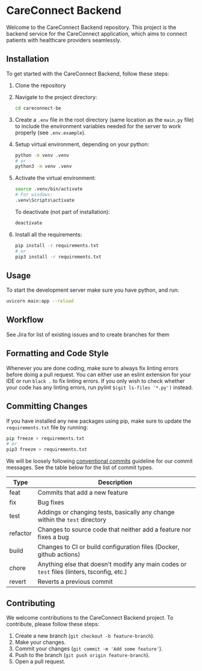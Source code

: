 # CareConnect Backend

Welcome to the CareConnect Backend repository. This project is the backend service for the CareConnect application, which aims to connect patients with healthcare providers seamlessly.

## Installation

To get started with the CareConnect Backend, follow these steps:

1. Clone the repository
2. Navigate to the project directory:
   ```bash
   cd careconnect-be
   ```
3. Create a `.env` file in the root directory (same location as the `main.py` file) to include the environment variables needed for the server to work properly (see `.env.example`).

4. Setup virtual environment, depending on your python:

   ```bash
   python -m venv .venv
   # or
   python3 -m venv .venv
   ```

5. Activate the virtual environment:

   ```bash
   source .venv/bin/activate
   # For windows:
   .venv\Scripts\activate
   ```

   To deactivate (not part of installation):

   ```bash
   deactivate
   ```

6. Install all the requirements:
   ```bash
   pip install -r requirements.txt
   # or
   pip3 install -r requirements.txt
   ```

## Usage

To start the development server make sure you have python, and run:

```bash
uvicorn main:app --reload
```

## Workflow

See Jira for list of existing issues and to create branches for them

## Formatting and Code Style

Whenever you are done coding, make sure to always fix linting errors before doing a pull request. You can either use an eslint extension for your IDE or run `black .` to fix linting errors. If you only wish to check whether your code has any linting errors, run pylint `$(git ls-files '*.py')` instead.

## Committing Changes

If you have installed any new packages using pip, make sure to update the `requirements.txt` file by running:

```bash
pip freeze > requirements.txt
# or
pip3 freeze > requirements.txt
```

We will be loosely following [conventional commits](https://www.conventionalcommits.org/en/v1.0.0/) guideline for our commit messages. See the table below for the list of commit types.

| Type     | Description                                                                           |
| -------- | ------------------------------------------------------------------------------------- |
| feat     | Commits that add a new feature                                                        |
| fix      | Bug fixes                                                                             |
| test     | Addings or changing tests, basically any change within the `test` directory           |
| refactor | Changes to source code that neither add a feature nor fixes a bug                     |
| build    | Changes to CI or build configuration files (Docker, github actions)                   |
| chore    | Anything else that doesn't modify any main codes or `test` files (linters, tsconfig, etc.) |
| revert   | Reverts a previous commit                                                             |

## Contributing

We welcome contributions to the CareConnect Backend project. To contribute, please follow these steps:

1. Create a new branch (`git checkout -b feature-branch`).
2. Make your changes.
3. Commit your changes (`git commit -m 'Add some feature'`).
4. Push to the branch (`git push origin feature-branch`).
5. Open a pull request.
